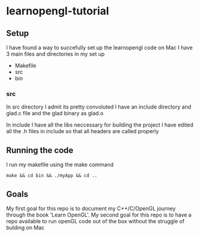 # learnopengl-tutorial

## Setup 

I have found a way to succefully set up the learnopengl code on Mac
I have 3 main files and directories in my set up

* Makefile 
* src
* bin

### src 

In src directory I admit its pretty convoluted 
I have an include directory and glad.c file and the glad binary as glad.o 

In include I have all the libs neccessary for building the project 
I have edited all the .h files in include so that all headers are called properly 

## Running the code 
I run my makefile using the make command
```
make && cd bin && ./myApp && cd ..
```

## Goals
My first goal for this repo is to document my C++/C/OpenGL journey through the book
'Learn OpenGL'.
My second goal for this repo is to have a repo available to run openGL code out of 
the box without the struggle of bulding on Mac
